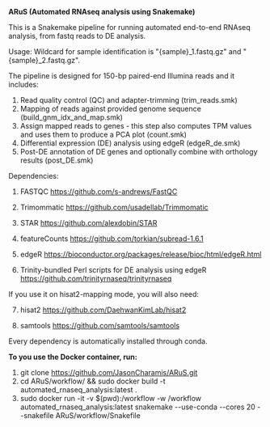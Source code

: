 **ARuS (Automated RNAseq analysis using Snakemake)**

This is a Snakemake pipeline for running automated end-to-end RNAseq analysis, from fastq reads to DE analysis.

Usage:
Wildcard for sample identification is "{sample}_1.fastq.gz" and "{sample}_2.fastq.gz". 


The pipeline is designed for 150-bp paired-end Illumina reads and it includes:

1. Read quality control (QC) and adapter-trimming (trim_reads.smk)
2. Mapping of reads against provided genome sequence (build_gnm_idx_and_map.smk)
3. Assign mapped reads to genes - this step also computes TPM values and uses them to produce a PCA plot (count.smk)
4. Differential expression (DE) analysis using edgeR (edgeR_de.smk)
5. Post-DE annotation of DE genes and optionally combine with orthology results (post_DE.smk)

Dependencies:

1. FASTQC
https://github.com/s-andrews/FastQC

2. Trimommatic
https://github.com/usadellab/Trimmomatic

3. STAR
https://github.com/alexdobin/STAR

4. featureCounts
https://github.com/torkian/subread-1.6.1

5. edgeR
https://bioconductor.org/packages/release/bioc/html/edgeR.html

6. Trinity-bundled Perl scripts for DE analysis using edgeR
https://github.com/trinityrnaseq/trinityrnaseq

If you use it on hisat2-mapping mode, you will also need:

7. hisat2
https://github.com/DaehwanKimLab/hisat2

8. samtools
https://github.com/samtools/samtools

Every dependency is automatically installed through conda.

**To you use the Docker container, run:**
1. git clone https://github.com/JasonCharamis/ARuS.git
2. cd ARuS/workflow/ && sudo docker build -t automated_rnaseq_analysis:latest .
3. sudo docker run -it -v $(pwd):/workflow -w /workflow automated_rnaseq_analysis:latest snakemake --use-conda --cores 20 --snakefile ARuS/workflow/Snakefile
